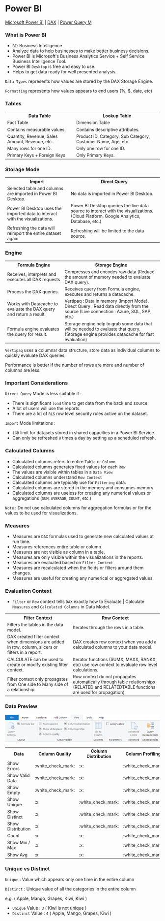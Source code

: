 # Power BI

<a href="https://docs.microsoft.com/en-us/power-bi/">Microsoft Power BI</a> | <a href="https://docs.microsoft.com/en-us/dax/" target="_blank">DAX</a> | <a href="https://docs.microsoft.com/en-us/powerquery-m/" target="_blank">Power Query M</a>

### What is Power BI

- `BI`: Business Intelligence
- Analyze data to help businesses to make better business decisions.
- Power BI is Microsoft's Business Analytics Service + Self Service Business Intelligence Tool.
- Power BI `Desktop` is free and easy to use.
- Helps to get data ready for well presented analysis.

`Data Types` represents how values are stored by the DAX Storage Engine.

`Formatting` represents how values appears to end users (%, $, date, etc)

### Tables

<table>
  <tr><th>Data Table</th><th>Lookup Table</th></tr>
  <tr><td>Fact Table</td><td>Dimension Table</td></tr>  
  <tr><td>Contains measurable values.</td><td>Contains descriptive attributes.</td></tr>
  <tr><td>Quantity, Revenue, Sales Amount, Revenue, etc.</td><td>Product ID, Category, Sub Category, Customer Name, Age, etc.</td></tr>
  <tr><td>Many rows for one ID.</td><td>Only one row for one ID.</td></tr>
  <tr><td>Primary Keys + Foreign Keys</td><td>Only Primary Keys.</td></tr>
</table>

### Storage Mode

<table>
  <tr><th>Import</th><th>Direct Query</th></tr>
  <tr><td>Selected table and columns are imported in Power BI Desktop.</td><td>No data is imported in Power BI Desktop.</td></tr>
  <tr><td>Power BI Desktop uses the imported data to interact with the visualizations.</td><td>Power BI Desktop queries the live data source to interact with the visualizations. (Cloud Platform, Google Analytics, Database, etc.)</td></tr>
  <tr><td>Refreshing the data will reimport the entire dataset again.</td><td>Refreshing will be limited to the data source.</td></tr>
</table>

### Engine 

<table>
  <tr><th>Formula Engine</th><th>Storage Engine</th></tr>
  <tr><td>Receives, interprets and executes all DAX requests</td><td>Compresses and encodes raw data (Reduce the amount of memory needed to evaluate DAX query).</td></tr>  
  <tr><td>Process the DAX queries.</td><td>Receives query from Formula engine, executes and returns a datacache.</td></tr>
  <tr><td>Works with Datacache to evaluate the DAX query and return a result.</td><td>Vertipaq : Data in memory (Import Mode).<br>Direct Query : Read data directly from the source (Live connection : Azure, SQL, SAP, etc.)</td></tr>
  <tr><td>Formula engine evaluates the query for result.</td><td>Storage engine help to grab some data that will be needed to evaluate that query. (Storage engine provides datacache for fast evaluation)</td></tr>
</table>

`Vertipaq` uses a columnar data structure, store data as individual columns to quickly evaluate DAX queries.

Performance is better if the number of rows are more and number of columns are less.

### Important Considerations 

`Direct Query` Mode is less suitable if :

- There is significant `load` time to get data from the back end source.
- A lot of users will use the reports.
- There are a lot of `RLS` row level security rules active on the dataset.

`Import` Mode limitations :

- `1GB` limit for datasets stored in shared capacities in a Power BI Service.
- Can only be refreshed `8` times a day by setting up a scheduled refresh.

### Calculated Columns 

- Calculated columns refers to entire `Table` or `Column`
- Calculated columns generates fixed values for each `Row`
- The values are visible within tables in a `Data View`
- Calculated columns understand `Row Context`
- Calculated columns are typically use for `Filtering` data.
- Calculated columns are stored in the memory and consumes memory.
- Calculated columns are useless for creating any numerical values or aggregations (`SUM`, `AVERAGE`, `COUNT`, etc.)

`Note` : Do not use calculated columns for aggregation formulas or for the values to be used for visualizations.

### Measures

- Measures are `DAX` formulas used to generate new calculated values at run time.
- Measures references entire table or column.
- Measures are not visible as column in a table.
- Measures are only visible within the visualizations in the reports.
- Measures are evaluated based on `Filter Context`
- Measures are recalculated when the fields or filters around them changes.
- Measures are useful for creating any numerical or aggregated values. 

### Evaluation Context

- `Filter` or `Row` context tells `DAX` exactly how to Evaluate | Calculate `Measures` and `Calculated Columns` in Data Model.

<table>
  <tr><th>Filter Context</th><th>Row Context</th></tr>
  <tr><td>Filters the tables in the data model.</td><td>Iterates through the rows in a table.</td></tr>  
  <tr><td>DAX created filter context when dimensions are added in row, column, slicers or filters in a report.</td><td>DAX creates row context when you add a calculated columns to your data model.</td></tr>
  <tr><td>CALCULATE can be used to create or modify existing filter context.</td><td>Iterator functions (SUMX, MAXX, RANKX, etc) use row context to evaluate row level calculations.</td></tr>
  <tr><td>Filter context only propagates from One side to Many side of a relationship.</td><td>Row context do not propagates automatically through table relationships (RELATED and RELATEDTABLE functions are used for propagation)</td></tr>
</table>

### Data Preview

![Data Preview](Image/DataPreview.png)

<table>
  <tr><th>Data</th><th>Column Quality</th><th>Column Distribution</th><th>Column Profiling</th></tr>
  <tr><td>Show Errors</td><td>:white_check_mark:</td><td>:x:</td><td>:white_check_mark:</td></tr>
  <tr><td>Show Valid Data</td><td>:white_check_mark:</td><td>:x:</td><td>:white_check_mark:</td></tr>
  <tr><td>Show Empty</td><td>:white_check_mark:</td><td>:x:</td><td>:white_check_mark:</td></tr>
  <tr><td>Show Unique</td><td>:x:</td><td>:white_check_mark:</td><td>:white_check_mark:</td></tr>
  <tr><td>Show Distinct</td><td>:x:</td><td>:white_check_mark:</td><td>:white_check_mark:</td></tr>
  <tr><td>Show Distribution</td><td>:x:</td><td>:white_check_mark:</td><td>:white_check_mark:</td></tr>
  <tr><td>Count</td><td>:x:</td><td>:x:</td><td>:white_check_mark:</td></tr>
  <tr><td>Show Min / Max</td><td>:x:</td><td>:x:</td><td>:white_check_mark:</td></tr>
  <tr><td>Show Avg</td><td>:x:</td><td>:x:</td><td>:white_check_mark:</td></tr>
</table>

### Unique vs Distinct

`Unique` : Value which appears only one time in the entire column 

`Distinct` : Unique value of all the categories in the entire column 

e.g. ( Apple, Mango, Grapes, Kiwi, Kiwi )  
- `Unique` Value : `3` ( Kiwi is not unique )
- `Distinct` Value : `4` ( Apple, Mango, Grapes, Kiwi )
